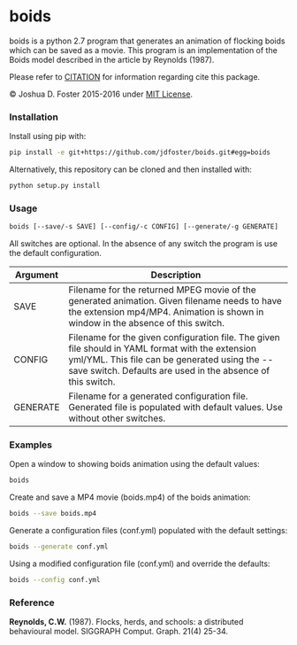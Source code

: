# boids

boids is a python 2.7 program that generates an animation of flocking
boids which can be saved as a movie. This program is an implementation
of the Boids model described in the article by Reynolds (1987).

Please refer to
[CITATION](https://github.com/jdfoster/boids/blob/master/CITATION.md)
for information regarding cite this package.

© Joshua D. Foster 2015-2016 under
[MIT License](https://github.com/jdfoster/boids/blob/master/LICENSE.md).

### Installation

Install using pip with:

``` sh
pip install -e git+https://github.com/jdfoster/boids.git#egg=boids
```

Alternatively, this repository can be cloned and then installed with:

``` sh
python setup.py install
```


### Usage

``` sh
boids [--save/-s SAVE] [--config/-c CONFIG] [--generate/-g GENERATE]
```

All switches are optional. In the absence of any switch the program is
use the default configuration.

| Argument  | Description |
| --------- | ----------- |
| SAVE      | Filename for the returned MPEG movie of the generated animation. Given filename needs to have the extension mp4/MP4. Animation is shown in window in the absence of this switch.|
| CONFIG    | Filename for the given configuration file. The given file should in YAML format with the extension yml/YML. This file can be generated using the --save switch. Defaults are used in the absence of this switch. |
| GENERATE  | Filename for a generated configuration file. Generated file is populated with default values. Use without other switches. |


### Examples

Open a window to showing boids animation using the default values:

``` sh
boids
```


Create and save a MP4 movie (boids.mp4) of the boids animation:

``` sh
boids --save boids.mp4
```


Generate a configuration files (conf.yml) populated with the default settings:

``` sh
boids --generate conf.yml
```

Using a modified configuration file (conf.yml) and override the defaults:

``` sh
boids --config conf.yml
```

### Reference
__Reynolds, C.W.__ (1987). Flocks, herds, and schools: a distributed behavioural
model. SIGGRAPH Comput. Graph. 21(4) 25-34.
